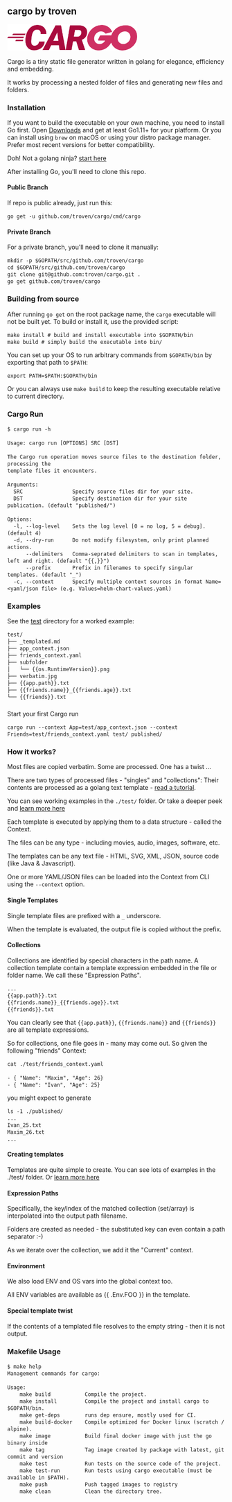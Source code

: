 ## cargo by troven

<img src="docs/cargo.png" width="300px" />

Cargo is a tiny static file generator written in golang for elegance, efficiency and embedding. 

It works by processing a nested folder of files and generating new files and folders.

### Installation

If you want to build the executable on your own machine, you need to install Go first. Open [Downloads](https://golang.org/dl/) and get at least Go1.11+ for your platform. Or you can install using `brew` on macOS or using your distro package manager. Prefer most recent versions for better compatibility.

Doh! Not a golang ninja? [start here](GO_NOOBS.md)

After installing Go, you'll need to clone this repo. 

#### Public Branch

If repo is public already, just run this:

```
go get -u github.com/troven/cargo/cmd/cargo
```

#### Private Branch

For a private branch, you'll need to clone it manually:

```
mkdir -p $GOPATH/src/github.com/troven/cargo
cd $GOPATH/src/github.com/troven/cargo
git clone git@github.com:troven/cargo.git .
go get github.com/troven/cargo
```

### Building from source


After running `go get` on the root package name, the `cargo` executable will not be built yet. To build or install it, use the provided script:

```
make install # build and install executable into $GOPATH/bin
make build # simply build the executable into bin/
```

You can set up your OS to run arbitrary commands from `$GOPATH/bin` by exporting that path to `$PATH`:
```
export PATH=$PATH:$GOPATH/bin
```

Or you can always use `make build` to keep the resulting executable relative to current directory. 

### Cargo Run

```
$ cargo run -h

Usage: cargo run [OPTIONS] SRC [DST]

The Cargo run operation moves source files to the destination folder, processing the
template files it encounters.

Arguments:
  SRC                Specify source files dir for your site.
  DST                Specify destination dir for your site publication. (default "published/")

Options:
  -l, --log-level    Sets the log level [0 = no log, 5 = debug]. (default 4)
  -d, --dry-run      Do not modify filesystem, only print planned actions.
      --delimiters   Comma-seprated delimiters to scan in templates, left and right. (default "{{,}}")
      --prefix       Prefix in filenames to specify singular templates. (default "_")
  -c, --context      Specify multiple context sources in format Name=<yaml/json file> (e.g. Values=helm-chart-values.yaml)
```

### Examples

See the [test](/test) directory for a worked example:

```
test/
├── _templated.md
├── app_context.json
├── friends_context.yaml
├── subfolder
│   └── {{os.RuntimeVersion}}.png
├── verbatim.jpg
├── {{app.path}}.txt
├── {{friends.name}}_{{friends.age}}.txt
└── {{friends}}.txt
```

### 

Start your first Cargo run

```
cargo run --context App=test/app_context.json --context Friends=test/friends_context.yaml test/ published/
```

### How it works?

Most files are copied verbatim. Some are processed. One has a twist ...

There are two types of processed files - "singles" and "collections": Their contents are processed as a golang text template - [read a tutorial](https://blog.gopheracademy.com/advent-2017/using-go-templates/).

You can see working examples in the `./test/` folder. Or take a deeper peek and [learn more here](Templates.md)

Each template is executed by applying them to a data structure - called the Context. 

The files can be any type - including movies, audio, images, software, etc.

The templates can be any text file - HTML, SVG, XML, JSON, source code (like Java & Javascript).

One or more YAML/JSON files can be loaded into the Context from CLI using the `--context` option.

#### Single Templates

Single template files are prefixed with a `_` underscore.

When the template is evaluated, the output file is copied without the prefix.

#### Collections

Collections are identified by special characters in the path name. A collection template contain a template expression embedded in the file or folder name. We call these "Expression Paths".

```
...
{{app.path}}.txt
{{friends.name}}_{{friends.age}}.txt
{{friends}}.txt
```

You can clearly see that `{{app.path}}`, `{{friends.name}}` and `{{friends}}` are all template expressions.

So for collections, one file goes in - many may come out. So given the following "friends" Context:

```
cat ./test/friends_context.yaml

- { "Name": "Maxim", "Age": 26}
- { "Name": "Ivan", "Age": 25}
```

you might expect to generate

```
ls -1 ./published/
...
Ivan_25.txt
Maxim_26.txt
...
```

#### Creating templates

Templates are quite simple to create. You can see lots of examples in the ./test/ folder. Or [learn more here](Templates.md)

#### Expression Paths

Specifically, the key/index of the matched collection (set/array) is interpolated into the output path filename.

Folders are created as needed - the substituted key can even contain a path separator :-)

As we iterate over the collection, we add it the "Current" context.

#### Environment

We also load ENV and OS vars into the global context too.

All ENV variables are available as {{ .Env.FOO }} in the template.

#### Special template twist

If the contents of a templated file resolves to the empty string - then it is not output.

### Makefile Usage

```
$ make help
Management commands for cargo:

Usage:
    make build           Compile the project.
    make install         Compile the project and install cargo to $GOPATH/bin.
    make get-deps        runs dep ensure, mostly used for CI.
    make build-docker    Compile optimized for Docker linux (scratch / alpine).
    make image           Build final docker image with just the go binary inside
    make tag             Tag image created by package with latest, git commit and version
    make test            Run tests on the source code of the project.
    make test-run        Run tests using cargo executable (must be available in $PATH).
    make push            Push tagged images to registry
    make clean           Clean the directory tree.

```

